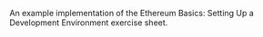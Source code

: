 An example implementation of the Ethereum Basics: Setting Up a Development Environment exercise sheet.
